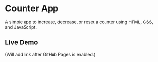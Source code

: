# Counter App

A simple app to increase, decrease, or reset a counter using HTML, CSS, and JavaScript.

## Live Demo
(Will add link after GitHub Pages is enabled.)

